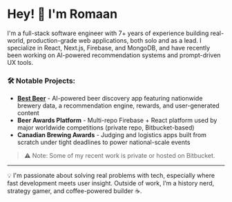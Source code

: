 # Hey! 👋 I'm Romaan

I'm a full-stack software engineer with 7+ years of experience building real-world, production-grade web applications, both solo and as a lead. I specialize in React, Next.js, Firebase, and MongoDB, and have recently been working on AI-powered recommendation systems and prompt-driven UX tools.

### 🛠️ Notable Projects:
- **[Best Beer](https://bestbeer.com)** - AI-powered beer discovery app featuring nationwide brewery data, a recommendation engine, rewards, and user-generated content
- **Beer Awards Platform** - Multi-repo Firebase + React platform used by major worldwide competitions (private repo, Bitbucket-based)  
- **Canadian Brewing Awards** - Judging and logistics apps built from scratch under tight deadlines to power national-scale events

> ⚠️ Note: Some of my recent work is private or hosted on Bitbucket.

---

💡 I'm passionate about solving real problems with tech, especially where fast development meets user insight. Outside of work, I’m a history nerd, strategy gamer, and coffee-powered builder ☕️.
